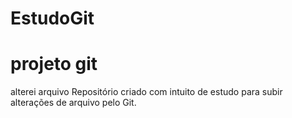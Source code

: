 # EstudoGit
# projeto git
alterei arquivo
Repositório criado com intuito de estudo para subir alterações de arquivo pelo Git.
